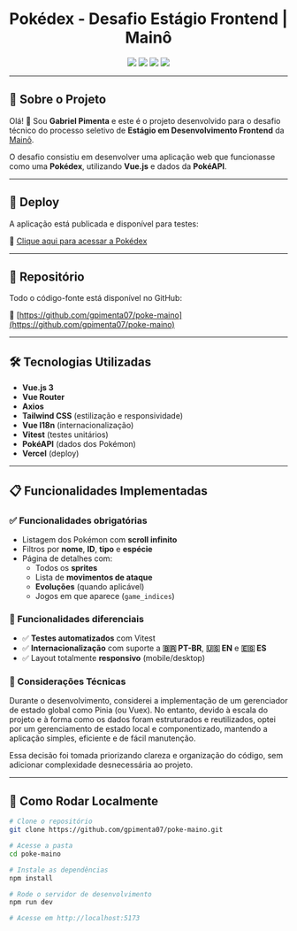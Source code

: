 <h1 align="center">Pokédex - Desafio Estágio Frontend | Mainô</h1>

<p align="center">
  <img src="https://img.shields.io/github/languages/top/gpimenta07/poke-maino?style=flat-square" />
  <img src="https://img.shields.io/github/last-commit/gpimenta07/poke-maino?style=flat-square" />
  <img src="https://img.shields.io/badge/vue.js-3.x-brightgreen?style=flat-square&logo=vue.js" />
  <img src="https://img.shields.io/badge/deploy-vercel-blueviolet?style=flat-square&logo=vercel" />
</p>

---

## 🧾 Sobre o Projeto

Olá! 👋 Sou **Gabriel Pimenta** e este é o projeto desenvolvido para o desafio técnico do processo seletivo de **Estágio em Desenvolvimento Frontend** da [Mainô](https://maino.com.br).

O desafio consistiu em desenvolver uma aplicação web que funcionasse como uma **Pokédex**, utilizando **Vue.js** e dados da **PokéAPI**.

---

## 🚀 Deploy

A aplicação está publicada e disponível para testes:

🔗 [Clique aqui para acessar a Pokédex](https://pokedex-dusky-eight-64.vercel.app)

---

## 📁 Repositório

Todo o código-fonte está disponível no GitHub:

📂 [https://github.com/gpimenta07/poke-maino](https://github.com/gpimenta07/poke-maino)

---

## 🛠️ Tecnologias Utilizadas

- **Vue.js 3**
- **Vue Router**
- **Axios**
- **Tailwind CSS** (estilização e responsividade)
- **Vue I18n** (internacionalização)
- **Vitest** (testes unitários)
- **PokéAPI** (dados dos Pokémon)
- **Vercel** (deploy)

---

## 📋 Funcionalidades Implementadas

### ✅ Funcionalidades obrigatórias

- Listagem dos Pokémon com **scroll infinito**
- Filtros por **nome**, **ID**, **tipo** e **espécie**
- Página de detalhes com:
  - Todos os **sprites**
  - Lista de **movimentos de ataque**
  - **Evoluções** (quando aplicável)
  - Jogos em que aparece (`game_indices`)

### 🌟 Funcionalidades diferenciais

- ✅ **Testes automatizados** com Vitest
- ✅ **Internacionalização** com suporte a **🇧🇷 PT-BR**, **🇺🇸 EN** e **🇪🇸 ES**
- ✅ Layout totalmente **responsivo** (mobile/desktop)

### 🧠 Considerações Técnicas
Durante o desenvolvimento, considerei a implementação de um gerenciador de estado global como Pinia (ou Vuex). No entanto, devido à escala do projeto e à forma como os dados foram estruturados e reutilizados, optei por um gerenciamento de estado local e componentizado, mantendo a aplicação simples, eficiente e de fácil manutenção.

Essa decisão foi tomada priorizando clareza e organização do código, sem adicionar complexidade desnecessária ao projeto.


---

## 🔧 Como Rodar Localmente

```bash
# Clone o repositório
git clone https://github.com/gpimenta07/poke-maino.git

# Acesse a pasta
cd poke-maino

# Instale as dependências
npm install

# Rode o servidor de desenvolvimento
npm run dev

# Acesse em http://localhost:5173
